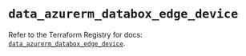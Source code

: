 # `data_azurerm_databox_edge_device`

Refer to the Terraform Registry for docs: [`data_azurerm_databox_edge_device`](https://registry.terraform.io/providers/hashicorp/azurerm/3.105.0/docs/data-sources/databox_edge_device).
